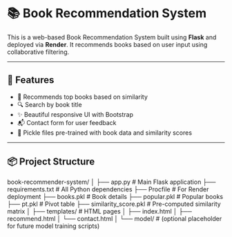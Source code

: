 # 📚 Book Recommendation System

This is a web-based Book Recommendation System built using **Flask** and deployed via **Render**. It recommends books based on user input using collaborative filtering.

---

## 🚀 Features

- 📖 Recommends top books based on similarity
- 🔍 Search by book title
- ✨ Beautiful responsive UI with Bootstrap
- 📬 Contact form for user feedback
- 🧠 Pickle files pre-trained with book data and similarity scores

---

## 📦 Project Structure

book-recommender-system/
│
├── app.py # Main Flask application
├── requirements.txt # All Python dependencies
├── Procfile # For Render deployment
├── books.pkl # Book details
├── popular.pkl # Popular books
├── pt.pkl # Pivot table
├── similarity_score.pkl # Pre-computed similarity matrix
│
├── templates/ # HTML pages
│ ├── index.html
│ ├── recommend.html
│ └── contact.html
│
└── model/ # (optional placeholder for future model training scripts)
